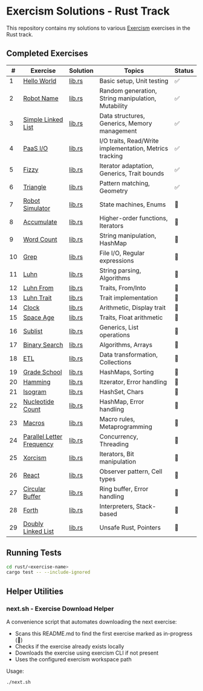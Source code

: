 # Exercism Solutions - Rust Track

This repository contains my solutions to various [Exercism](https://exercism.org) exercises in the Rust track.

## Completed Exercises

| # | Exercise | Solution | Topics | Status |
|---|----------|----------|---------|--------|
| 1 | [Hello World](./rust/hello-world) | [lib.rs](./rust/hello-world/src/lib.rs) | Basic setup, Unit testing | ✅ |
| 2 | [Robot Name](./rust/robot-name) | [lib.rs](./rust/robot-name/src/lib.rs) | Random generation, String manipulation, Mutability | ✅ |
| 3 | [Simple Linked List](./rust/simple-linked-list) | [lib.rs](./rust/simple-linked-list/src/lib.rs) | Data structures, Generics, Memory management | ✅ |
| 4 | [PaaS I/O](./rust/paasio) | [lib.rs](./rust/paasio/src/lib.rs) | I/O traits, Read/Write implementation, Metrics tracking | ✅ |
| 5 | [Fizzy](./rust/fizzy) | [lib.rs](./rust/fizzy/src/lib.rs) | Iterator adaptation, Generics, Trait bounds | ✅ |
| 6 | [Triangle](./rust/triangle) | [lib.rs](./rust/triangle/src/lib.rs) | Pattern matching, Geometry | ✅ |
| 7 | [Robot Simulator](./rust/robot-simulator) | [lib.rs](./rust/robot-simulator/src/lib.rs) | State machines, Enums | 🔄 |
| 8 | [Accumulate](./rust/accumulate) | [lib.rs](./rust/accumulate/src/lib.rs) | Higher-order functions, Iterators | 🔄 |
| 9 | [Word Count](./rust/word-count) | [lib.rs](./rust/word-count/src/lib.rs) | String manipulation, HashMap | 🔄 |
| 10 | [Grep](./rust/grep) | [lib.rs](./rust/grep/src/lib.rs) | File I/O, Regular expressions | 🔄 |
| 11 | [Luhn](./rust/luhn) | [lib.rs](./rust/luhn/src/lib.rs) | String parsing, Algorithms | 🔄 |
| 12 | [Luhn From](./rust/luhn-from) | [lib.rs](./rust/luhn-from/src/lib.rs) | Traits, From/Into | 🔄 |
| 13 | [Luhn Trait](./rust/luhn-trait) | [lib.rs](./rust/luhn-trait/src/lib.rs) | Trait implementation | 🔄 |
| 14 | [Clock](./rust/clock) | [lib.rs](./rust/clock/src/lib.rs) | Arithmetic, Display trait | 🔄 |
| 15 | [Space Age](./rust/space-age) | [lib.rs](./rust/space-age/src/lib.rs) | Traits, Float arithmetic | 🔄 |
| 16 | [Sublist](./rust/sublist) | [lib.rs](./rust/sublist/src/lib.rs) | Generics, List operations | 🔄 |
| 17 | [Binary Search](./rust/binary-search) | [lib.rs](./rust/binary-search/src/lib.rs) | Algorithms, Arrays | 🔄 |
| 18 | [ETL](./rust/etl) | [lib.rs](./rust/etl/src/lib.rs) | Data transformation, Collections | 🔄 |
| 19 | [Grade School](./rust/grade-school) | [lib.rs](./rust/grade-school/src/lib.rs) | HashMaps, Sorting | 🔄 |
| 20 | [Hamming](./rust/hamming) | [lib.rs](./rust/hamming/src/lib.rs) | Itzerator, Error handling | 🔄 |
| 21 | [Isogram](./rust/isogram) | [lib.rs](./rust/isogram/src/lib.rs) | HashSet, Chars | 🔄 |
| 22 | [Nucleotide Count](./rust/nucleotide-count) | [lib.rs](./rust/nucleotide-count/src/lib.rs) | HashMap, Error handling | 🔄 |
| 23 | [Macros](./rust/macros) | [lib.rs](./rust/macros/src/lib.rs) | Macro rules, Metaprogramming | 🔄 |
| 24 | [Parallel Letter Frequency](./rust/parallel-letter-frequency) | [lib.rs](./rust/parallel-letter-frequency/src/lib.rs) | Concurrency, Threading | 🔄 |
| 25 | [Xorcism](./rust/xorcism) | [lib.rs](./rust/xorcism/src/lib.rs) | Iterators, Bit manipulation | 🔄 |
| 26 | [React](./rust/react) | [lib.rs](./rust/react/src/lib.rs) | Observer pattern, Cell types | 🔄 |
| 27 | [Circular Buffer](./rust/circular-buffer) | [lib.rs](./rust/circular-buffer/src/lib.rs) | Ring buffer, Error handling | 🔄 |
| 28 | [Forth](./rust/forth) | [lib.rs](./rust/forth/src/lib.rs) | Interpreters, Stack-based | 🔄 |
| 29 | [Doubly Linked List](./rust/doubly-linked-list) | [lib.rs](./rust/doubly-linked-list/src/lib.rs) | Unsafe Rust, Pointers | 🔄 |

## Running Tests

```bash
cd rust/<exercise-name>
cargo test -- --include-ignored
```

## Helper Utilities

### next.sh - Exercise Download Helper

A convenience script that automates downloading the next exercise:
- Scans this README.md to find the first exercise marked as in-progress (🔄)
- Checks if the exercise already exists locally
- Downloads the exercise using exercism CLI if not present
- Uses the configured exercism workspace path

Usage:
```bash
./next.sh
```